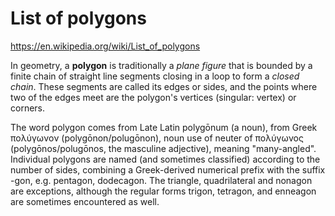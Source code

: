 # List of polygons

https://en.wikipedia.org/wiki/List_of_polygons

In geometry, a **polygon** is traditionally a *plane figure* that is bounded by a finite chain of straight line segments closing in a loop to form a *closed chain*. These segments are called its edges or sides, and the points where two of the edges meet are the polygon's vertices (singular: vertex) or corners.

The word polygon comes from Late Latin polygōnum (a noun), from Greek πολύγωνον (polygōnon/polugōnon), noun use of neuter of πολύγωνος (polygōnos/polugōnos, the masculine adjective), meaning "many-angled". Individual polygons are named (and sometimes classified) according to the number of sides, combining a Greek-derived numerical prefix with the suffix -gon, e.g. pentagon, dodecagon. The triangle, quadrilateral and nonagon are exceptions, although the regular forms trigon, tetragon, and enneagon are sometimes encountered as well.
